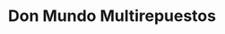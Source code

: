 ---
title: "Don Mundo Multirepuestos"
url: /quetzaltenango/don-mundo-multirepuestos/
shop: Autoteile
---